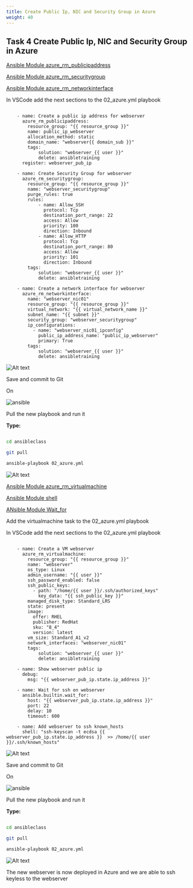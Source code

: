 ```yaml
---
title: Create Public Ip, NIC and Security Group in Azure
weight: 40
---
```


## Task 4 Create Public Ip, NIC and Security Group in Azure

[Ansible Module azure_rm_publicipaddress](https://docs.ansible.com/ansible/latest/modules/azure_rm_publicipaddress_module.html#azure-rm-publicipaddress-module)

[Ansible Module azure_rm_securitygroup](https://docs.ansible.com/ansible/latest/modules/azure_rm_securitygroup_module.html#azure-rm-securitygroup-module)

[Ansible Module azure_rm_networkinterface](https://docs.ansible.com/ansible/latest/modules/azure_rm_networkinterface_module.html#azure-rm-networkinterface-module)

In VSCode add the next sections to the 02_azure.yml playbook

```ansible

    - name: Create a public ip address for webserver
      azure_rm_publicipaddress:
        resource_group: "{{ resource_group }}"
        name: public_ip_webserver
        allocation_method: static
        domain_name: "webserver{{ domain_sub }}"
        tags:
            solution: "webserver_{{ user }}"
            delete: ansibletraining
      register: webserver_pub_ip

    - name: Create Security Group for webserver
      azure_rm_securitygroup:
        resource_group: "{{ resource_group }}"
        name: "webserver_securitygroup"
        purge_rules: true
        rules:
            - name: Allow_SSH
              protocol: Tcp
              destination_port_range: 22
              access: Allow
              priority: 100
              direction: Inbound
            - name: Allow_HTTP
              protocol: Tcp
              destination_port_range: 80
              access: Allow
              priority: 101
              direction: Inbound
        tags:
            solution: "webserver_{{ user }}"
            delete: ansibletraining

    - name: Create a network interface for webserver
      azure_rm_networkinterface:
        name: "webserver_nic01"
        resource_group: "{{ resource_group }}"
        virtual_network: "{{ virtual_network_name }}"
        subnet_name: "{{ subnet }}"
        security_group: "webserver_securitygroup"
        ip_configurations:
          - name: "webserver_nic01_ipconfig"
            public_ip_address_name: "public_ip_webserver"
            primary: True
        tags:
            solution: "webserver_{{ user }}"
            delete: ansibletraining

```

![Alt text](images/014_azure_network.png?raw=true "azure nic playbook")

Save and commit to Git

On

![ansible](/images/ansible.png)

Pull the new playbook and run it

**Type:**

```bash

cd ansibleclass

git pull

ansible-playbook 02_azure.yml

```

![Alt text](images/015_azure_network_run.png?raw=true "azure nic playbook run")

[Ansible Module azure_rm_virtualmachine](https://docs.ansible.com/ansible/latest/modules/azure_rm_virtualmachine_module.html#azure-rm-virtualmachine-module)

[Ansible Module shell](https://docs.ansible.com/ansible/latest/modules/shell_module.html#shell-module)

[ANsible Module Wait_for](https://docs.ansible.com/ansible/latest/collections/ansible/builtin/wait_for_module.html)

Add the virtualmachine task to the 02_azure.yml playbook

In VSCode add the next sections to the 02_azure.yml playbook

```ansible

    - name: Create a VM webserver
      azure_rm_virtualmachine:
        resource_group: "{{ resource_group }}"
        name: "webserver"
        os_type: Linux
        admin_username: "{{ user }}"
        ssh_password_enabled: false
        ssh_public_keys:
          - path: "/home/{{ user }}/.ssh/authorized_keys"
            key_data: "{{ ssh_public_key }}"
        managed_disk_type: Standard_LRS
        state: present
        image:
          offer: RHEL
          publisher: RedHat
          sku: "8_4"
          version: latest
        vm_size: Standard_A1_v2
        network_interfaces: "webserver_nic01"
        tags:
            solution: "webserver_{{ user }}"
            delete: ansibletraining

    - name: Show webserver public ip
      debug:
        msg: "{{ webserver_pub_ip.state.ip_address }}"

    - name: Wait for ssh on webserver
      ansible.builtin.wait_for:
        host: "{{ webserver_pub_ip.state.ip_address }}"
        port: 22
        delay: 10
        timeout: 600

    - name: Add webserver to ssh known_hosts
      shell: "ssh-keyscan -t ecdsa {{ webserver_pub_ip.state.ip_address }}  >> /home/{{ user }}/.ssh/known_hosts"

```

![Alt text](images/016_azure_vm.png?raw=true "azure vm playbook")

Save and commit to Git

On

![ansible](/images/ansible.png)

Pull the new playbook and run it

**Type:**

```bash

cd ansibleclass

git pull

ansible-playbook 02_azure.yml

```

![Alt text](images/017_azure_vm_run.png?raw=true "azure vm playbook run")

The new webserver is now deployed in Azure and we are able to ssh keyless to the webserver
